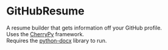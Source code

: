 # GitHubResume
A resume builder that gets information off your GitHub profile.<br>
Uses the <a href="http://cherrypy.org/">CherryPy</a> framework.<br>
Requires the <a href="https://github.com/python-openxml/python-docx">python-docx</a> library to run.
